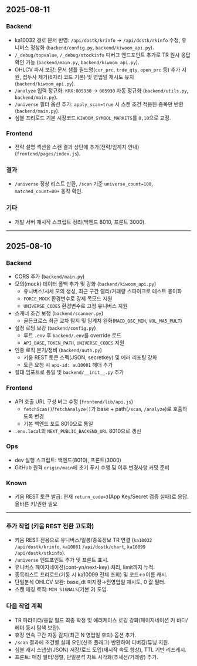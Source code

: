 ## 2025-08-11

### Backend
- ka10032 경로 문서 반영: `/api/dostk/krinfo` → `/api/dostk/rkinfo` 수정, 유니버스 정상화 (`backend/config.py`, `backend/kiwoom_api.py`).
- `/_debug/topvalue`, `/_debug/stockinfo` 디버그 엔드포인트 추가로 TR 원시 응답 확인 가능 (`backend/main.py`, `backend/kiwoom_api.py`).
- OHLCV 파서 보강: 문서 샘플 필드명(`cur_prc`, `trde_qty`, `open_prc` 등) 추가 지원, 접두사 제거(6자리 코드 기본) 및 영업일 재시도 유지 (`backend/kiwoom_api.py`).
- `/analyze` 입력 정규화: `KRX:005930` → `005930` 자동 정규화 (`backend/utils.py`, `backend/main.py`).
- `/universe` 필터 옵션 추가: `apply_scan=true` 시 스캔 조건 적용된 종목만 반환 (`backend/main.py`).
- 심볼 프리로드 기본 시장코드 `KIWOOM_SYMBOL_MARKETS`를 `0,10`으로 교정.

### Frontend
- 전략 설명 섹션을 스캔 결과 상단에 추가(전략/임계치 안내) (`frontend/pages/index.js`).

### 결과
- `/universe` 정상 리스트 반환, `/scan` 기준 `universe_count=100`, `matched_count≈80+` 동작 확인.

### 기타
- 개발 서버 재시작 스크립트 정리(백엔드 8010, 프론트 3000).

---

## 2025-08-10

### Backend
- CORS 추가 (`backend/main.py`)
- 모의(mock) 데이터 폴백 추가 및 강화 (`backend/kiwoom_api.py`)
  - 유니버스/시세 모의 생성, 최근 구간 랠리/거래량 스파이크로 테스트 용이화
  - `FORCE_MOCK` 환경변수로 강제 목모드 지원
  - `UNIVERSE_CODES` 환경변수로 고정 유니버스 지원
- 스캐너 조건 보정 (`backend/scanner.py`)
  - 골든크로스 최근 교차 탐지 및 임계치 완화(`MACD_OSC_MIN`, `VOL_MA5_MULT`)
- 설정 로딩 보강 (`backend/config.py`)
  - 루트 `.env` 후 `backend/.env`를 override 로드
  - `API_BASE`, `TOKEN_PATH`, `UNIVERSE_CODES` 지원
- 인증 로직 분기/정비 (`backend/auth.py`)
  - 키움 REST 토큰 스펙(JSON, secretkey) 및 에러 리포팅 강화
  - 토큰 요청 시 `api-id: au10001` 헤더 추가
- 절대 임포트로 통일 및 `backend/__init__.py` 추가

### Frontend
- API 호출 URL 구성 버그 수정 (`frontend/lib/api.js`)
  - `fetchScan()`/`fetchAnalyze()`가 base + path(`/scan`, `/analyze`)로 호출하도록 변경
  - 기본 백엔드 포트 8010으로 통일
- `.env.local`의 `NEXT_PUBLIC_BACKEND_URL` 8010으로 갱신

### Ops
- dev 실행 스크립트: 백엔드(8010), 프론트(3000)
- GitHub 원격 `origin/main`에 초기 푸시 수행 및 이후 변경사항 커밋 준비

### Known
- 키움 REST 토큰 발급: 현재 `return_code=3`(App Key/Secret 검증 실패)로 응답. 올바른 키/권한 필요

---

### 추가 작업 (키움 REST 전환 고도화)
- 키움 REST 전용으로 유니버스/일봉/종목정보 TR 연결 (`ka10032` `/api/dostk/krinfo`, `ka10081` `/api/dostk/chart`, `ka10099` `/api/dostk/stkinfo`).
- `/universe` 엔드포인트 추가 및 프론트 표시.
- 유니버스 페이지네이션(cont-yn/next-key) 처리, limit까지 누적.
- 종목리스트 프리로드(기동 시 ka10099 전체 조회) 및 코드↔이름 캐시.
- 단일분석 OHLCV 보완: base_dt 미지정→전영업일 재시도, 0 값 필터.
- 스캔 매칭 로직: `MIN_SIGNALS`(기본 2) 도입.

### 다음 작업 계획
- TR 파라미터/응답 필드 최종 확정 및 에러케이스 로깅 강화(페이지네이션 키 바디/헤더 동시 탐색 보완).
- 휴장 연속 구간 자동 감지(최근 N 영업일 후퇴) 옵션 추가.
- `/scan` 결과에 조건별 실패 요인(신호 플래그) 반환하여 디버깅/튜닝 지원.
- 심볼 캐시 스냅샷(JSON) 저장/로드 도입(재시작 속도 향상), TTL 기반 리프레시.
- 프론트: 매칭 필터/정렬, 단일분석 차트 시각화(추세선/거래량) 추가.
